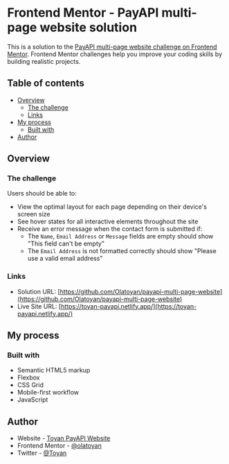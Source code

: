 # Frontend Mentor - PayAPI multi-page website solution

This is a solution to the [PayAPI multi-page website challenge on Frontend Mentor](https://www.frontendmentor.io/challenges/payapi-multipage-website-FDLR1Y11e). Frontend Mentor challenges help you improve your coding skills by building realistic projects.

## Table of contents

- [Overview](#overview)
  - [The challenge](#the-challenge)
  - [Links](#links)
- [My process](#my-process)
  - [Built with](#built-with)
- [Author](#author)

## Overview

### The challenge

Users should be able to:

- View the optimal layout for each page depending on their device's screen size
- See hover states for all interactive elements throughout the site
- Receive an error message when the contact form is submitted if:
  - The `Name`, `Email Address` or `Message` fields are empty should show "This field can't be empty"
  - The `Email Address` is not formatted correctly should show "Please use a valid email address"

### Links

- Solution URL: [https://github.com/Olatoyan/payapi-multi-page-website](https://github.com/Olatoyan/payapi-multi-page-website)
- Live Site URL: [https://toyan-payapi.netlify.app/](https://toyan-payapi.netlify.app/)

## My process

### Built with

- Semantic HTML5 markup
- Flexbox
- CSS Grid
- Mobile-first workflow
- JavaScript

## Author

- Website - [Toyan PayAPI Website](https://toyan-payapi.netlify.app/)
- Frontend Mentor - [@olatoyan](https://www.frontendmentor.io/profile/yourusername)
- Twitter - [@Toyan](https://www.twitter.com/_annonnymouss_)
